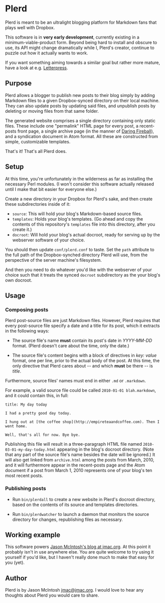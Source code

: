 # Plerd

Plerd is meant to be an ultralight blogging platform for Markdown fans that plays well with Dropbox.

This software is in **very early development**, currently existing in a minimum-viable-product form. Beyond being hard to install and obscure to use, its API might change dramatically while I, Plerd's creator, continue to puzzle out how it actually wants to work.

If you want something aiming towards a similar goal but rather more mature, have a look at e.g. [Letterpress](https://github.com/an0/Letterpress).

## Purpose

Plerd allows a blogger to publish new posts to their blog simply by adding Markdown files to a given Dropbox-synced directory on their local machine. They can also update posts by updating said files, and unpublish posts by deleting or moving files from that same folder.

The generated website comprises a single directory containing only static files. These include one "permalink" HTML page for every post, a recent-posts front page, a single archive page (in the manner of [Daring Fireball](http://daringfireball.net/archive)), and a syndication document in Atom format. All these are constructed from simple, customizable templates.

That's it! That's all Plerd does.

## Setup

At this time, you're unfortunately in the wilderness as far as installing the necessary Perl modules. (I won't consider this software actually released until I make that bit easier for everyone else.)

Create a new directory in your Dropbox for Plerd's sake, and then create these subdirectories inside of it:

* `source`: This will hold your blog's Markdown-based source files.
* `templates`: Holds your blog's templates. (Go ahead and copy the contents of this repository's `templates` file into this directory, after you create it.)
* `docroot`: Will hold your blog's actual docroot, ready for serving up by the webserver software of your choice.

You should then update `conf/plerd.conf` to taste. Set the `path` attribute to the full path of the Dropbox-synched directory Plerd will use, from the perspective of the server machine's filesystem.

And then you need to do whatever you'd like with the webserver of your choice such that it treats the synced `docroot` subdirectory as the your blog's own docroot.

## Usage

### Composing posts

Plerd post-source files are just Markdown files. However, Plerd requires that every post-source file specify a date and a title for its post, which it extracts in the following ways:

* The source file's name __must__ contain its post's date in _YYYY-MM-DD_ format. (Plerd doesn't care about the time, only the date.)

* The source file's content begins with a block of directives in _key: value_ format, one per line, prior to the actual body of the post. At this time, the only directive that Plerd cares about -- and which __must__ be there -- is _title_.

Furthermore, source files' names must end in either `.md` or `.markdown`.

For example, a valid source file could be called `2010-01-01 blah.markdown`, and it could contain this, in full:

    title: My day today

    I had a pretty good day today. 
    
    I hung out at [the coffee shop](http://empireteaandcoffee.com). Then I went home.

    Well, that's all for now. Bye bye.

Publishing this file will result in a three-paragraph HTML file named `2010-03-01-my-day-today.html` appearing in the blog's docroot directory. (Note that any part of the source file's name besides the date will be ignored.) It will also get linked from `archive.html` among the posts from March, 2010, and it will furthermore appear in the recent-posts page and the Atom document if a post from March 1, 2010 represents one of your blog's ten most recent posts.

### Publishing posts

* Run `bin/plerdall` to create a new website in Plerd's docroot directory, based on the contents of its source and templates directories.

* Run `bin/plerdwatcher` to launch a daemon that monitors the source directory for changes, republishing files as necessary.

## Working example

This software powers [Jason McIntosh's blog at jmac.org](http://blog.jmac.org). At this point it probably isn't in use anywhere else. You are quite welcome to try using it yourself if you'd like, but I haven't really done much to make that easy for you (yet).

## Author

Plerd is by Jason McIntosh <jmac@jmac.org>. I would love to hear any thoughts about Plerd you would care to share.